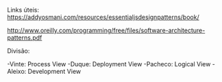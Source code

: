 Links úteis: https://addyosmani.com/resources/essentialjsdesignpatterns/book/

http://www.oreilly.com/programming/free/files/software-architecture-patterns.pdf

Divisão:

-Vinte: Process View
-Duque: Deployment View
-Pacheco: Logical View
-Aleixo: Development View